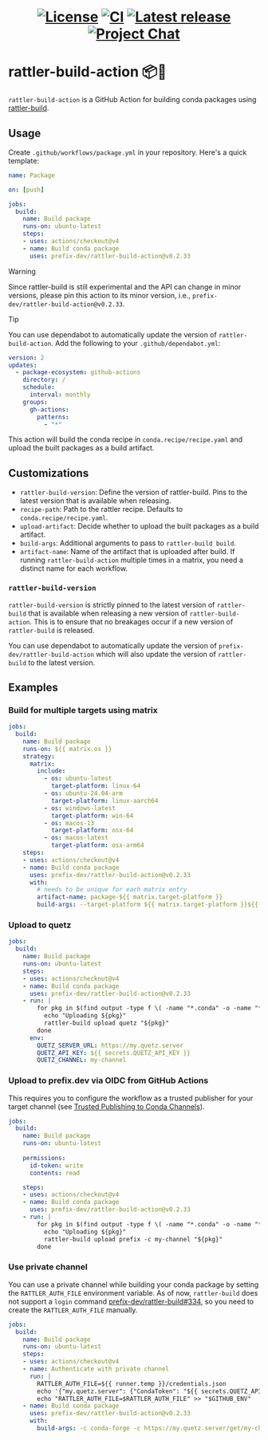<h1 align="center">

[![License][license-badge]][license]
[![CI][test-badge]][test]
[![Latest release][latest-release-badge]][releases]
[![Project Chat][chat-badge]][chat-url]

[license-badge]: https://img.shields.io/github/license/prefix-dev/rattler-build-action?style=flat-square
[license]: ./LICENSE
[test-badge]: https://img.shields.io/github/actions/workflow/status/prefix-dev/rattler-build-action/test.yml?style=flat-square
[test]: https://github.com/prefix-dev/rattler-build-action/actions/
[latest-release-badge]: https://img.shields.io/github/v/tag/prefix-dev/rattler-build-action?style=flat-square&label=latest&sort=semver
[releases]: https://github.com/prefix-dev/rattler-build-action/releases
[chat-badge]: https://img.shields.io/discord/1082332781146800168.svg?label=&logo=discord&logoColor=ffffff&color=7389D8&labelColor=6A7EC2&style=flat-square
[chat-url]: https://discord.gg/kKV8ZxyzY4

</h1>

# rattler-build-action 📦🐍

`rattler-build-action` is a GitHub Action for building conda packages using [rattler-build](https://github.com/prefix-dev/rattler-build).

## Usage

Create `.github/workflows/package.yml` in your repository. Here's a quick template:

```yml
name: Package

on: [push]

jobs:
  build:
    name: Build package
    runs-on: ubuntu-latest
    steps:
    - uses: actions/checkout@v4
    - name: Build conda package
      uses: prefix-dev/rattler-build-action@v0.2.33
```

> [!WARNING]
> Since rattler-build is still experimental and the API can change in minor versions, please pin this action to its minor version, i.e., `prefix-dev/rattler-build-action@v0.2.33`.

> [!TIP]
> You can use dependabot to automatically update the version of `rattler-build-action`. Add the following to your `.github/dependabot.yml`:
>
> ```yml
> version: 2
> updates:
>   - package-ecosystem: github-actions
>     directory: /
>     schedule:
>       interval: monthly
>     groups:
>       gh-actions:
>         patterns:
>           - "*"
> ```

This action will build the conda recipe in `conda.recipe/recipe.yaml` and upload the built packages as a build artifact.

## Customizations

- `rattler-build-version`: Define the version of rattler-build. Pins to the latest version that is available when releasing.
- `recipe-path`: Path to the rattler recipe. Defaults to `conda.recipe/recipe.yaml`.
- `upload-artifact`: Decide whether to upload the built packages as a build artifact.
- `build-args`: Additional arguments to pass to `rattler-build build`.
- `artifact-name`: Name of the artifact that is uploaded after build. If running `rattler-build-action` multiple times in a matrix, you need a distinct name for each workflow.

### `rattler-build-version`

`rattler-build-version` is strictly pinned to the latest version of `rattler-build` that is available when releasing a new version of `rattler-build-action`.
This is to ensure that no breakages occur if a new version of `rattler-build` is released.

You can use dependabot to automatically update the version of `prefix-dev/rattler-build-action` which will also update the version of `rattler-build` to the latest version.

## Examples

### Build for multiple targets using matrix

```yml
jobs:
  build:
    name: Build package
    runs-on: ${{ matrix.os }}
    strategy:
      matrix:
        include:
          - os: ubuntu-latest
            target-platform: linux-64
          - os: ubuntu-24.04-arm
            target-platform: linux-aarch64
          - os: windows-latest
            target-platform: win-64
          - os: macos-13
            target-platform: osx-64
          - os: macos-latest
            target-platform: osx-arm64
    steps:
    - uses: actions/checkout@v4
    - name: Build conda package
      uses: prefix-dev/rattler-build-action@v0.2.33
      with:
        # needs to be unique for each matrix entry
        artifact-name: package-${{ matrix.target-platform }}
        build-args: --target-platform ${{ matrix.target-platform }}${{ matrix.target-platform == 'linux-aarch64' && ' --no-test' || '' }}
```

### Upload to quetz

```yml
jobs:
  build:
    name: Build package
    runs-on: ubuntu-latest
    steps:
    - uses: actions/checkout@v4
    - name: Build conda package
      uses: prefix-dev/rattler-build-action@v0.2.33
    - run: |
        for pkg in $(find output -type f \( -name "*.conda" -o -name "*.tar.bz2" \) ); do
          echo "Uploading ${pkg}"
          rattler-build upload quetz "${pkg}"
        done
      env:
        QUETZ_SERVER_URL: https://my.quetz.server
        QUETZ_API_KEY: ${{ secrets.QUETZ_API_KEY }}
        QUETZ_CHANNEL: my-channel
```

### Upload to prefix.dev via OIDC from GitHub Actions

This requires you to configure the workflow as a trusted publisher for your target channel (see [Trusted Publishing to Conda Channels](https://prefix.dev/blog/trusted_publishing_to_conda_channels)).

```yml
jobs:
  build:
    name: Build package
    runs-on: ubuntu-latest
    
    permissions:
      id-token: write
      contents: read

    steps:
    - uses: actions/checkout@v4
    - name: Build conda package
      uses: prefix-dev/rattler-build-action@v0.2.33
    - run: |
        for pkg in $(find output -type f \( -name "*.conda" -o -name "*.tar.bz2" \) ); do
          echo "Uploading ${pkg}"
          rattler-build upload prefix -c my-channel "${pkg}"
        done
```

### Use private channel

You can use a private channel while building your conda package by setting the `RATTLER_AUTH_FILE` environment variable.
As of now, `rattler-build` does not support a `login` command [prefix-dev/rattler-build#334](https://github.com/prefix-dev/rattler-build/issues/334), so you need to create the `RATTLER_AUTH_FILE` manually.

```yml
jobs:
  build:
    name: Build package
    runs-on: ubuntu-latest
    steps:
    - uses: actions/checkout@v4
    - name: Authenticate with private channel
      run: |
        RATTLER_AUTH_FILE=${{ runner.temp }}/credentials.json
        echo '{"my.quetz.server": {"CondaToken": "${{ secrets.QUETZ_API_KEY }}"}}' > "$RATTLER_AUTH_FILE"
        echo "RATTLER_AUTH_FILE=$RATTLER_AUTH_FILE" >> "$GITHUB_ENV"
    - name: Build conda package
      uses: prefix-dev/rattler-build-action@v0.2.33
      with:
        build-args: -c conda-forge -c https://my.quetz.server/get/my-channel
```
